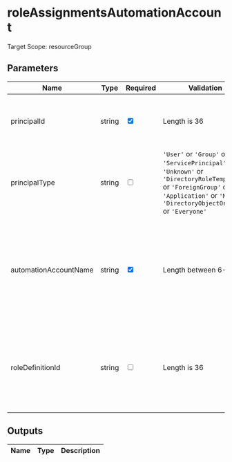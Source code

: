 # roleAssignmentsAutomationAccount

Target Scope: resourceGroup

## Parameters
| Name | Type | Required | Validation | Default value | Description |
| -- |  -- | -- | -- | -- | -- |
| principalId | string | <input type="checkbox" checked> | Length is 36 | <pre></pre> | The AAD Object ID of the pricipal you want to assign the role to. |
| principalType | string | <input type="checkbox"> | `'User'` or `'Group'` or `'ServicePrincipal'` or `'Unknown'` or `'DirectoryRoleTemplate'` or `'ForeignGroup'` or `'Application'` or `'MSI'` or `'DirectoryObjectOrGroup'` or `'Everyone'` | <pre>'ServicePrincipal'</pre> | The type of principal you want to assign the role to. |
| automationAccountName | string | <input type="checkbox" checked> | Length between 6-50 | <pre></pre> | The name of the Azure Automation Account to assign the permissions on. This Automation Account should already be existing. |
| roleDefinitionId | string | <input type="checkbox"> | Length is 36 | <pre>'d3881f73-407a-4167-8283-e981cbba0404'</pre> | The roledefinition ID you want to assign. This defaults to the Automation Account Operator Role. |
## Outputs
| Name | Type | Description |
| -- |  -- | -- |


